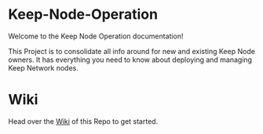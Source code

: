# Keep-Node-Operation
Welcome to the Keep Node Operation documentation! 

This Project is to consolidate all info around for new and existing Keep Node owners. 
It has everything you need to know about deploying and managing Keep Network nodes.

# Wiki
Head over the [Wiki](https://github.com/Estebank97/Keep-Node-Operation/wiki) of this Repo to get started.
